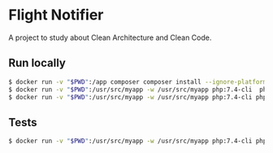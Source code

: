# Flight Notifier

A project to study about Clean Architecture and Clean Code.

## Run locally


```bash
$ docker run -v "$PWD":/app composer composer install --ignore-platform-reqs
$ docker run -v "$PWD":/usr/src/myapp -w /usr/src/myapp php:7.4-cli  php src/main/getDataApi.php
$ docker run -v "$PWD":/usr/src/myapp -w /usr/src/myapp php:7.4-cli php src/main/cron.php
```

## Tests

```bash
$ docker run -v "$PWD":/usr/src/myapp -w /usr/src/myapp php:7.4-cli php vendor/bin/phpunit tests --color
```
